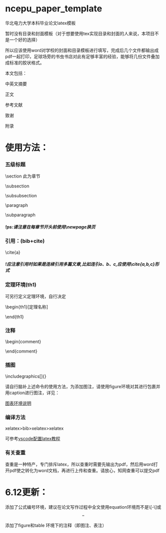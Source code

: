 # ncepu_paper_template
华北电力大学本科毕业论文latex模板







暂时没有目录和封面模板（对于想要使用tex实现目录和封面的人来说，本项目不是一个好的选择）

所以应该使用word对学校的封面和目录模板进行填写，完成后几个文件都输出成pdf一起打印，足球场旁的书虫书店对此有足够丰富的经验，能够将几份文件叠加成标准的胶状格式。

本文包括：

中英文摘要

正文

参考文献

致谢

附录





# 使用方法：

### 五级标题

\section                     此为章节

\subsection

\subsubsection

\paragraph

\subparagraph

##### !ps:请注意在每章节开头前使用\newpage换页



### 引用：(bib+cite)

\cite{a}

##### !应注意引用时如果是连续引用多篇文章,比如连引a、b、c,应使用\cite{a,b,c}形式



### 定理环境(th1)

可另行定义定理环境，自行决定

\begin{th1}[定理名称]

\end{th1}



### 注释

\begin{comment}

\end{comment}

### 插图


\includegraphics[]{}

请自行脑补上述命令的使用方法，为添加图注，请使用figure环境对其进行包裹并用caption进行图注，详见：

[图表环境说明](https://github.com/WenboSheng/epslatex-cn)



### 编译方法

xelatex>bib>xelatex>xelatex

可参考[vscode配置latex教程](https://lblk.github.io/2021/04/07/vs-latex-workshop/)











### 有关查重

查重是一种特产，专门排斥latex，所以查重时需要先输出为pdf，然后用word打开pdf使之转化为word文档，再进行上传和查重。请放心，知网查重可以提交pdf









# 6.12更新：

添加了公式编号环境，建议在论文写作过程中全文使用equation环境而不是\\[-\\]或$$-$$

添加了figure和table 环境下的注释（即图注、表注）
